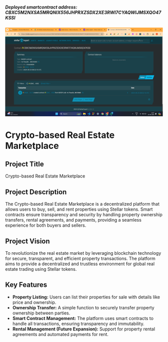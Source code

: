 ##### Deployed smartcontract address: CBXC5M2NXSA5MRQNIX556JHPRXZSDX2XE3RWI7CYAQWIJMSXQO47KSSI
![alt text](image.png)
# Crypto-based Real Estate Marketplace

## Project Title
Crypto-based Real Estate Marketplace

## Project Description
The Crypto-based Real Estate Marketplace is a decentralized platform that allows users to buy, sell, and rent properties using Stellar tokens. Smart contracts ensure transparency and security by handling property ownership transfers, rental agreements, and payments, providing a seamless experience for both buyers and sellers.

## Project Vision
To revolutionize the real estate market by leveraging blockchain technology for secure, transparent, and efficient property transactions. The platform aims to provide a decentralized and trustless environment for global real estate trading using Stellar tokens.

## Key Features
- **Property Listing:** Users can list their properties for sale with details like price and ownership.
- **Ownership Transfer:** A simple function to securely transfer property ownership between parties.
- **Smart Contract Management:** The platform uses smart contracts to handle all transactions, ensuring transparency and immutability.
- **Rental Management (Future Expansion):** Support for property rental agreements and automated payments for rent.
